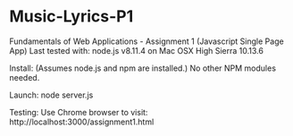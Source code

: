 # Music-Lyrics-P1
 Fundamentals of Web Applications - Assignment 1 (Javascript Single Page App)
Last tested with: node.js v8.11.4 on Mac OSX High Sierra 10.13.6

Install: (Assumes node.js and npm are installed.)  No other NPM modules needed.

Launch:
node server.js

Testing: 
Use Chrome browser to visit:
http://localhost:3000/assignment1.html
